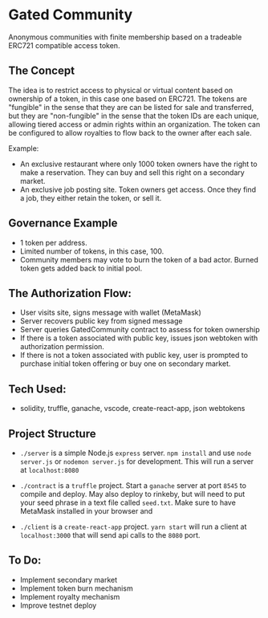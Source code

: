 # Gated Community
Anonymous communities with finite membership based on a tradeable ERC721 compatible access token. 

## The Concept
The idea is to restrict access to physical or virtual content based on ownership of a token, in this case one based on ERC721. The tokens are "fungible" in the sense that they are can be listed for sale and transferred, but they are "non-fungible" in the sense that the token IDs are each unique, allowing tiered access or admin rights within an organization. The token can be configured to allow royalties to flow back to the owner after each sale.

Example:
- An exclusive restaurant where only 1000 token owners have the right to make a reservation. They can buy and sell this right on a secondary market. 
- An exclusive job posting site. Token owners get access. Once they find a job, they either retain the token, or sell it. 

## Governance Example
- 1 token per address. 
- Limited number of tokens, in this case, 100. 
- Community members may vote to burn the token of a bad actor. Burned token gets added back to initial pool.

## The Authorization Flow:
- User visits site, signs message with wallet (MetaMask)
- Server recovers public key from signed message
- Server queries GatedCommunity contract to assess for token ownership
- If there is a token associated with public key, issues json webtoken with authorization permission.
- If there is not a token associated with public key, user is prompted to purchase initial token offering or buy one on secondary market. 

## Tech Used:
- solidity, truffle, ganache, vscode, create-react-app, json webtokens

## Project Structure

- `./server` is a simple Node.js `express` server. `npm install` and use `node server.js` or `nodemon server.js` for development. This will run a server at `localhost:8080`

- `./contract` is a `truffle` project. Start a `ganache` server at port `8545` to compile and deploy. May also deploy to rinkeby, but will need to put your seed phrase in a text file called `seed.txt`. Make sure to have MetaMask installed in your browser and 

- `./client` is a `create-react-app` project. `yarn start` will run a client at `localhost:3000` that will send api calls to the `8080` port. 

## To Do:

- Implement secondary market
- Implement token burn mechanism
- Implement royalty mechanism
- Improve testnet deploy
